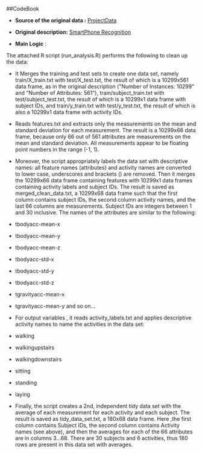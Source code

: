
##CodeBook


* <b>Source of the original data :</b> <a href="https://d396qusza40orc.cloudfront.net/getdata%2Fprojectfiles%2FUCI%20HAR%20Dataset.zip">ProjectData </a>


* <b>Original description:</b> <a href="http://archive.ics.uci.edu/ml/datasets/Human+Activity+Recognition+Using+Smartphones">SmartPhone Recognition </a>

* <b>Main Logic</b> : 

 The attached R script (run_analysis.R) performs the following to clean up the data:

- It Merges the training and test sets to create one data set, namely train/X_train.txt with test/X_test.txt, the result of which is a 10299x561 data frame, as in the  original description ("Number of Instances: 10299" and "Number of Attributes: 561"), train/subject_train.txt with test/subject_test.txt, the result of which is a   10299x1 data frame with subject IDs, and train/y_train.txt with test/y_test.txt, the result of which is also a 10299x1 data frame with activity IDs.

- Reads features.txt and extracts only the measurements on the mean and standard deviation for each measurement. The result is a 10299x66 data frame, because only 66 out of 561 attributes are measurements on the mean and standard deviation. All measurements appear to be floating point numbers in the range (-1, 1).


- Moreover, the script appropriately labels the data set with descriptive names: all feature names (attributes) and activity names are converted to lower case, underscores and brackets () are removed. Then it merges the 10299x66 data frame containing features with 10299x1 data frames containing activity labels and subject IDs. The result is saved as merged_clean_data.txt, a 10299x68 data frame such that the first column contains subject IDs, the second column activity names, and the last 66 columns are measurements. Subject IDs are integers between 1 and 30 inclusive. The names of the attributes are similar to the following:

 * tbodyacc-mean-x 
 
 * tbodyacc-mean-y 
 
 * tbodyacc-mean-z 
 
 * tbodyacc-std-x 

 * tbodyacc-std-y 

 * tbodyacc-std-z 

 * tgravityacc-mean-x 

 * tgravityacc-mean-y and so on...  


- For output variables , it reads activity_labels.txt and applies descriptive activity names to name the activities in the data set:

 * walking

 * walkingupstairs

 * walkingdownstairs

 * sitting

 * standing

 * laying

- Finally, the script creates a 2nd, independent tidy data set with the average of each measurement for each activity and each subject. The result is saved as tidy_data_set.txt, a 180x68 data frame. Here ,the first column contains Subject IDs, the second column contains Activity names (see above), and then the averages for each of the 66 attributes are in columns 3...68. There are 30 subjects and 6 activities, thus 180 rows are present in this data set with averages.
